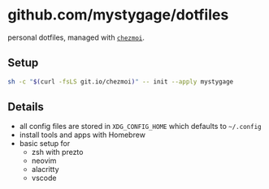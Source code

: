 # github.com/mystygage/dotfiles

personal dotfiles, managed with [`chezmoi`](https://github.com/twpayne/chezmoi).

## Setup

```bash
sh -c "$(curl -fsLS git.io/chezmoi)" -- init --apply mystygage
```

## Details

- all config files are stored in `XDG_CONFIG_HOME` which defaults to `~/.config`
- install tools and apps with Homebrew
- basic setup for
  - zsh with prezto
  - neovim
  - alacritty 
  - vscode
